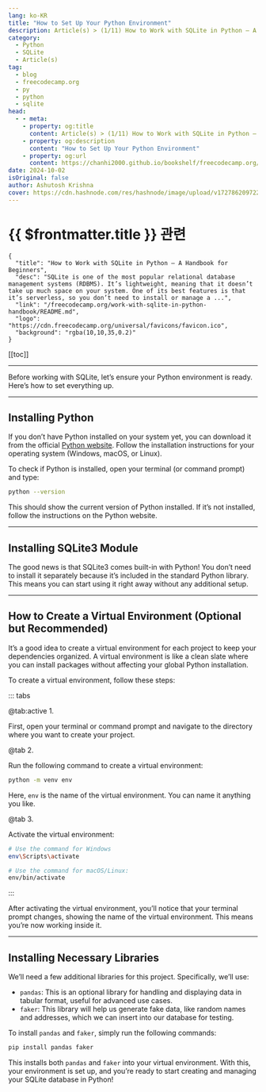 ```yaml
---
lang: ko-KR
title: "How to Set Up Your Python Environment"
description: Article(s) > (1/11) How to Work with SQLite in Python – A Handbook for Beginners 
category:
  - Python
  - SQLite
  - Article(s)
tag:
  - blog
  - freecodecamp.org
  - py
  - python
  - sqlite
head:
  - - meta:
    - property: og:title
      content: Article(s) > (1/11) How to Work with SQLite in Python – A Handbook for Beginners
    - property: og:description
      content: "How to Set Up Your Python Environment"
    - property: og:url
      content: https://chanhi2000.github.io/bookshelf/freecodecamp.org/work-with-sqlite-in-python-handbook/how-to-set-up-your-python-environment.html
date: 2024-10-02
isOriginal: false
author: Ashutosh Krishna
cover: https://cdn.hashnode.com/res/hashnode/image/upload/v1727862097228/24433377-ebb8-49b5-b0ee-5736f629399d.png
---
```


# {{ $frontmatter.title }} 관련

```component VPCard
{
  "title": "How to Work with SQLite in Python – A Handbook for Beginners",
  "desc": "SQLite is one of the most popular relational database management systems (RDBMS). It’s lightweight, meaning that it doesn’t take up much space on your system. One of its best features is that it’s serverless, so you don’t need to install or manage a ...",
  "link": "/freecodecamp.org/work-with-sqlite-in-python-handbook/README.md",
  "logo": "https://cdn.freecodecamp.org/universal/favicons/favicon.ico",
  "background": "rgba(10,10,35,0.2)"
}
```

[[toc]]

---

<SiteInfo
  name="How to Work with SQLite in Python – A Handbook for Beginners"
  desc="SQLite is one of the most popular relational database management systems (RDBMS). It’s lightweight, meaning that it doesn’t take up much space on your system. One of its best features is that it’s serverless, so you don’t need to install or manage a ..."
  url="https://freecodecamp.org/news/work-with-sqlite-in-python-handbook/"
  logo="https://cdn.freecodecamp.org/universal/favicons/favicon.ico"
  preview="https://cdn.hashnode.com/res/hashnode/image/upload/v1727862097228/24433377-ebb8-49b5-b0ee-5736f629399d.png"/>

Before working with SQLite, let’s ensure your Python environment is ready. Here’s how to set everything up.

---

## Installing Python

If you don’t have Python installed on your system yet, you can download it from the official [<FontIcon icon="fa-brands fa-python"/>Python website](https://python.org/downloads/). Follow the installation instructions for your operating system (Windows, macOS, or Linux).

To check if Python is installed, open your terminal (or command prompt) and type:

```sh
python --version
```

This should show the current version of Python installed. If it’s not installed, follow the instructions on the Python website.

---

## Installing SQLite3 Module

The good news is that SQLite3 comes built-in with Python! You don’t need to install it separately because it’s included in the standard Python library. This means you can start using it right away without any additional setup.

---

## How to Create a Virtual Environment (Optional but Recommended)

It’s a good idea to create a virtual environment for each project to keep your dependencies organized. A virtual environment is like a clean slate where you can install packages without affecting your global Python installation.

To create a virtual environment, follow these steps:

::: tabs

@tab:active 1.

First, open your terminal or command prompt and navigate to the directory where you want to create your project.

@tab 2.

Run the following command to create a virtual environment:

```sh
python -m venv env
```

Here, `env` is the name of the virtual environment. You can name it anything you like.

@tab 3.

Activate the virtual environment:

```sh
# Use the command for Windows
env\Scripts\activate

# Use the command for macOS/Linux:
env/bin/activate
```

:::

After activating the virtual environment, you’ll notice that your terminal prompt changes, showing the name of the virtual environment. This means you’re now working inside it.

---

## Installing Necessary Libraries

We’ll need a few additional libraries for this project. Specifically, we’ll use:

- `pandas`: This is an optional library for handling and displaying data in tabular format, useful for advanced use cases.
- `faker`: This library will help us generate fake data, like random names and addresses, which we can insert into our database for testing.

To install `pandas` and `faker`, simply run the following commands:

```sh
pip install pandas faker
```

This installs both `pandas` and `faker` into your virtual environment. With this, your environment is set up, and you’re ready to start creating and managing your SQLite database in Python!